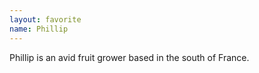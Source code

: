 ```yaml
---
layout: favorite
name: Phillip
---
```

Phillip is an avid fruit grower based in the south of France.
